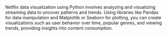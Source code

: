 Netflix data visualization using Python involves analyzing and visualizing streaming data to uncover patterns and trends. Using libraries like Pandas for data manipulation and Matplotlib or Seaborn for plotting, you can create visualizations such as user behavior over time, popular genres, and viewing trends, providing insights into content consumption.
